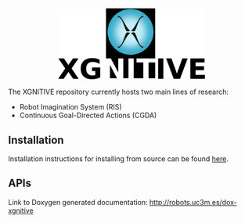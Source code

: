 <p align="center">
  <img src="doc/fig/xgnitive-400px_v2.png" alt="XGNITIVE logo" width="300"/>
</p>

The XGNITIVE repository currently hosts two main lines of research:

- Robot Imagination System (RIS)
- Continuous Goal-Directed Actions (CGDA)

## Installation
Installation instructions for installing from source can be found [here](https://github.com/roboticslab-uc3m/xgnitive/blob/develop/doc/xgnitive_install_ubuntu_14_04.md).

## APIs

Link to Doxygen generated documentation: http://robots.uc3m.es/dox-xgnitive

<!-- [![xgnitive Homepage](https://img.shields.io/badge/xgnitive--orange.svg)](http://robots.uc3m.es/dox-xgnitive) [![Latest Release](https://img.shields.io/github/tag/roboticslab-uc3m/xgnitive.svg?label=Latest Release)](https://github.com/roboticslab-uc3m/xgnitive/tags) -->
